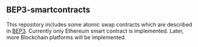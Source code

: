 ## BEP3-smartcontracts

This repository includes some atomic swap contracts which are described in [BEP3](https://github.com/binance-chain/BEPs/blob/master/BEP3.md). Currently only Ethereum smart contract is implemented. Later, more Blockchain platforms will be implemented.
